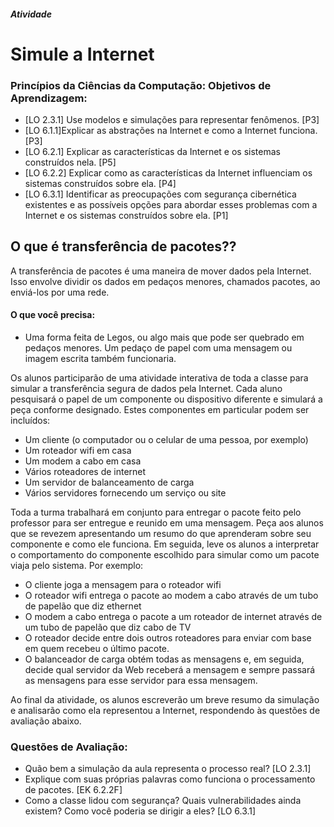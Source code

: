 ﻿##### Atividade
# Simule a Internet

### Princípios da Ciências da Computação: Objetivos de Aprendizagem:

- [LO 2.3.1] Use modelos e simulações para representar fenômenos. [P3]
- [LO 6.1.1]Explicar as abstrações na Internet e como a Internet funciona.[P3]
- [LO 6.2.1] Explicar as características da Internet e os sistemas construídos nela. [P5]
- [LO 6.2.2] Explicar como as características da Internet influenciam os sistemas construídos sobre ela. [P4]
- [LO 6.3.1] Identificar as preocupações com segurança cibernética existentes e as possíveis opções para abordar esses problemas com a Internet e os sistemas construídos sobre ela. [P1]
 
## O que é transferência de pacotes??
 
A transferência de pacotes é uma maneira de mover dados pela Internet. Isso envolve dividir os dados em pedaços menores, chamados pacotes, ao enviá-los por uma rede.
 
#### O que você precisa:
- Uma forma feita de Legos, ou algo mais que pode ser quebrado em pedaços menores. Um pedaço de papel com uma mensagem ou imagem escrita também funcionaria.
 
Os alunos participarão de uma atividade interativa de toda a classe para simular a transferência segura de dados pela Internet. Cada aluno pesquisará o papel de um componente ou dispositivo diferente e simulará a peça conforme designado. Estes componentes em particular podem ser incluídos:

* Um cliente (o computador ou o celular de uma pessoa, por exemplo)
* Um roteador wifi em casa
* Um modem a cabo em casa
* Vários roteadores de internet
* Um servidor de balanceamento de carga
* Vários servidores fornecendo um serviço ou site

Toda a turma trabalhará em conjunto para entregar o pacote feito pelo professor para ser entregue e reunido em uma mensagem. Peça aos alunos que se revezem apresentando um resumo do que aprenderam sobre seu componente e como ele funciona. Em seguida, leve os alunos a interpretar o comportamento do componente escolhido para simular como um pacote viaja pelo sistema. Por exemplo:

* O cliente joga a mensagem para o roteador wifi
* O roteador wifi entrega o pacote ao modem a cabo através de um tubo de papelão que diz ethernet
* O modem a cabo entrega o pacote a um roteador de internet através de um tubo de papelão que diz cabo de TV
* O roteador decide entre dois outros roteadores para enviar com base em quem recebeu o último pacote.
* O balanceador de carga obtém todas as mensagens e, em seguida, decide qual servidor da Web receberá a mensagem e sempre passará as mensagens para esse servidor para essa mensagem.

Ao final da atividade, os alunos escreverão um breve resumo da simulação e analisarão como ela representou a Internet, respondendo às questões de avaliação abaixo.

### Questões de Avaliação:
* Quão bem a simulação da aula representa o processo real? [LO 2.3.1]
* Explique com suas próprias palavras como funciona o processamento de pacotes. [EK 6.2.2F]
* Como a classe lidou com segurança? Quais vulnerabilidades ainda existem? Como você poderia se dirigir a eles? [LO 6.3.1]
